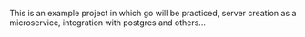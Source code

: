 This is an example project in which go will be practiced,
server creation as a microservice, integration with postgres and others...


